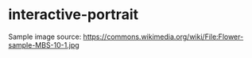 # interactive-portrait

Sample image source: https://commons.wikimedia.org/wiki/File:Flower-sample-MBS-10-1.jpg
